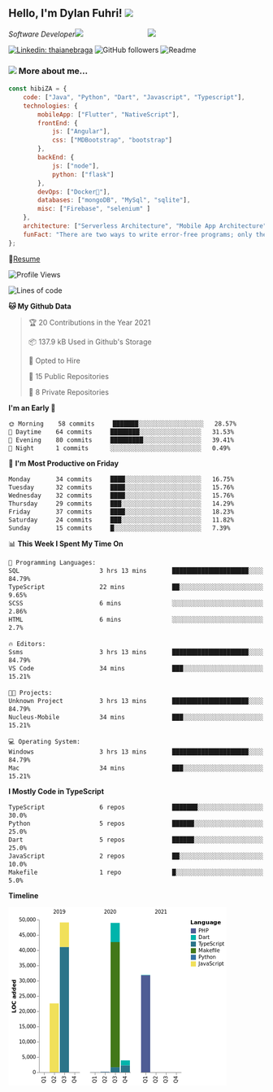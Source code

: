 <h2>Hello, I'm Dylan Fuhri! <img src="https://media.giphy.com/media/12oufCB0MyZ1Go/giphy.gif" width="50"></h2>
<img align='right' src="https://media.giphy.com/media/836HiJc7pgzy8iNXCn/giphy.gif" width="230">
<p><em>Software Developer</a><img src="https://media.giphy.com/media/WUlplcMpOCEmTGBtBW/giphy.gif" width="30"> 
</em></p>

[![Linkedin: thaianebraga](https://img.shields.io/badge/-Dylan-blue?style=flat-square&logo=Linkedin&logoColor=white&link=https://www.linkedin.com/in/dylan-fuhri/)](https://www.linkedin.com/in/dylan-fuhri/)
![GitHub followers](https://img.shields.io/github/followers/HibiZA?style=social)
![Readme](https://github.com/HibiZA/HibiZA/workflows/Readme/badge.svg)

### <img src="https://media.giphy.com/media/VgCDAzcKvsR6OM0uWg/giphy.gif" width="50"> More about me...  

```javascript
const hibiZA = {
    code: ["Java", "Python", "Dart", "Javascript", "Typescript"],
    technologies: {
        mobileApp: ["Flutter", "NativeScript"],
        frontEnd: {
            js: ["Angular"],
            css: ["MDBootstrap", "bootstrap"]
        },
        backEnd: {
            js: ["node"],
            python: ["flask"]
        },
        devOps: ["Docker🐳"],
        databases: ["mongoDB", "MySql", "sqlite"],
        misc: ["Firebase", "selenium" ]
    },
    architecture: ["Serverless Architecture", "Mobile App Architecture"],
    funFact: "There are two ways to write error-free programs; only the third one works"
};
```
📝[Resume](https://drive.google.com/file/d/1RjxKCcvUeoyYgnL_eCwQ9zay77Ayr0Xu/view?usp=sharing)
<!--START_SECTION:waka-->
![Profile Views](http://img.shields.io/badge/Profile%20Views-1-blue)

![Lines of code](https://img.shields.io/badge/From%20Hello%20World%20I%27ve%20Written-156595%20lines%20of%20code-blue)

**🐱 My Github Data** 

> 🏆 20 Contributions in the Year 2021
 > 
> 📦 137.9 kB Used in Github's Storage 
 > 
> 💼 Opted to Hire
 > 
> 📜 15 Public Repositories 
 > 
> 🔑 8 Private Repositories  
 > 
**I'm an Early 🐤** 

```text
🌞 Morning    58 commits     ███████░░░░░░░░░░░░░░░░░░   28.57% 
🌆 Daytime    64 commits     ████████░░░░░░░░░░░░░░░░░   31.53% 
🌃 Evening    80 commits     █████████░░░░░░░░░░░░░░░░   39.41% 
🌙 Night      1 commits      ░░░░░░░░░░░░░░░░░░░░░░░░░   0.49%

```
📅 **I'm Most Productive on Friday** 

```text
Monday       34 commits     ████░░░░░░░░░░░░░░░░░░░░░   16.75% 
Tuesday      32 commits     ████░░░░░░░░░░░░░░░░░░░░░   15.76% 
Wednesday    32 commits     ████░░░░░░░░░░░░░░░░░░░░░   15.76% 
Thursday     29 commits     ███░░░░░░░░░░░░░░░░░░░░░░   14.29% 
Friday       37 commits     ████░░░░░░░░░░░░░░░░░░░░░   18.23% 
Saturday     24 commits     ███░░░░░░░░░░░░░░░░░░░░░░   11.82% 
Sunday       15 commits     █░░░░░░░░░░░░░░░░░░░░░░░░   7.39%

```


📊 **This Week I Spent My Time On** 

```text
💬 Programming Languages: 
SQL                      3 hrs 13 mins       █████████████████████░░░░   84.79% 
TypeScript               22 mins             ██░░░░░░░░░░░░░░░░░░░░░░░   9.65% 
SCSS                     6 mins              ░░░░░░░░░░░░░░░░░░░░░░░░░   2.86% 
HTML                     6 mins              ░░░░░░░░░░░░░░░░░░░░░░░░░   2.7%

🔥 Editors: 
Ssms                     3 hrs 13 mins       █████████████████████░░░░   84.79% 
VS Code                  34 mins             ███░░░░░░░░░░░░░░░░░░░░░░   15.21%

🐱‍💻 Projects: 
Unknown Project          3 hrs 13 mins       █████████████████████░░░░   84.79% 
Nucleus-Mobile           34 mins             ███░░░░░░░░░░░░░░░░░░░░░░   15.21%

💻 Operating System: 
Windows                  3 hrs 13 mins       █████████████████████░░░░   84.79% 
Mac                      34 mins             ███░░░░░░░░░░░░░░░░░░░░░░   15.21%

```

**I Mostly Code in TypeScript** 

```text
TypeScript               6 repos             ███████░░░░░░░░░░░░░░░░░░   30.0% 
Python                   5 repos             ██████░░░░░░░░░░░░░░░░░░░   25.0% 
Dart                     5 repos             ██████░░░░░░░░░░░░░░░░░░░   25.0% 
JavaScript               2 repos             ██░░░░░░░░░░░░░░░░░░░░░░░   10.0% 
Makefile                 1 repo              █░░░░░░░░░░░░░░░░░░░░░░░░   5.0%

```


**Timeline**

![Chart not found](https://raw.githubusercontent.com/HibiZA/HibiZA/master/charts/bar_graph.png) 


<!--END_SECTION:waka-->
